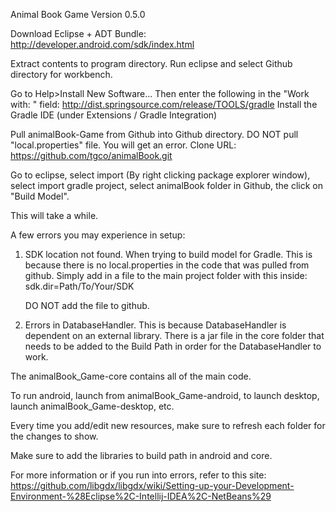 Animal Book Game Version 0.5.0

Download Eclipse + ADT Bundle:
http://developer.android.com/sdk/index.html

Extract contents to program directory.
Run eclipse and select Github directory for workbench.

Go to Help>Install New Software...
Then enter the following in the "Work with: " field:
http://dist.springsource.com/release/TOOLS/gradle
Install the Gradle IDE (under Extensions / Gradle Integration)

Pull animalBook-Game from Github into Github directory. DO NOT pull "local.properties" file. You will get an error.
Clone URL:
https://github.com/tgco/animalBook.git

Go to eclipse, select import (By right clicking package explorer window), select import gradle project, select animalBook folder in Github, the click on "Build Model".

This will take a while.

A few errors you may experience in setup:

1) SDK location not found. When trying to build model for Gradle.
	This is because there is no local.properties in the code that was pulled from github. Simply add in a file to the main project folder with this inside:
		sdk.dir=Path/To/Your/SDK
	
	DO NOT add the file to github. 

2) Errors in DatabaseHandler. 
	This is because DatabaseHandler is dependent on an external library. There is a jar file in the core folder that needs to be added to the Build Path in order for the DatabaseHandler to work.

The animalBook_Game-core contains all of the main code.

To run android, launch from animalBook_Game-android, to launch desktop, launch animalBook_Game-desktop, etc.

Every time you add/edit new resources, make sure to refresh each folder for the changes to show.

Make sure to add the libraries to build path in android and core.

For more information or if you run into errors, refer to this site:
https://github.com/libgdx/libgdx/wiki/Setting-up-your-Development-Environment-%28Eclipse%2C-Intellij-IDEA%2C-NetBeans%29
